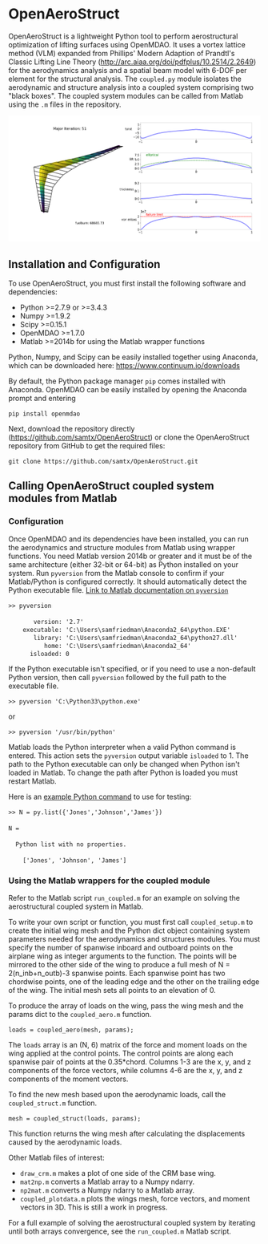 # OpenAeroStruct

OpenAeroStruct is a lightweight Python tool to perform aerostructural optimization of lifting surfaces using OpenMDAO.
It uses a vortex lattice method (VLM) expanded from Phillips' Modern Adaption of Prandtl's Classic Lifting Line Theory (http://arc.aiaa.org/doi/pdfplus/10.2514/2.2649) for the aerodynamics analysis and a spatial beam model with 6-DOF per element for the structural analysis.
The `coupled.py` module isolates the aerodynamic and structure analysis into a coupled system comprising two "black boxes". 
The coupled system modules can be called from Matlab using the `.m` files in the repository. 

![Optimized CRM-type wing with 30 panels](/example.png?raw=true "Example Optimization Result and Visualization")

## Installation and Configuration

To use OpenAeroStruct, you must first install the following software and dependencies:
- Python >=2.7.9 or >=3.4.3 
- Numpy >=1.9.2 
- Scipy >=0.15.1 
- OpenMDAO >=1.7.0 
- Matlab >=2014b for using the Matlab wrapper functions 

Python, Numpy, and Scipy can be easily installed together using Anaconda, which can be downloaded here: https://www.continuum.io/downloads

By default, the Python package manager `pip` comes installed with Anaconda. OpenMDAO can be easily installed by opening the Anaconda prompt and entering

    pip install openmdao 

Next, download the repository directly (https://github.com/samtx/OpenAeroStruct) or clone the OpenAeroStruct repository from GitHub to get the required files:

    git clone https://github.com/samtx/OpenAeroStruct.git

## Calling OpenAeroStruct coupled system modules from Matlab

### Configuration

Once OpenMDAO and its dependencies have been installed, you can run the aerodynamics and structure modules from Matlab using wrapper functions. You need Matlab version 2014b or greater and it must be of the same architecture (either 32-bit or 64-bit) as Python installed on your system. Run `pyversion` from the Matlab console to confirm if your Matlab/Python is configured correctly. It should automatically detect the Python executable file. [Link to Matlab documentation on `pyversion`](http://www.mathworks.com/help/matlab/ref/pyversion.html)

```
>> pyversion

       version: '2.7'
    executable: 'C:\Users\samfriedman\Anaconda2_64\python.EXE'
       library: 'C:\Users\samfriedman\Anaconda2_64\python27.dll'
          home: 'C:\Users\samfriedman\Anaconda2_64'
      isloaded: 0
```

If the Python executable isn't specified, or if you need to use a non-default Python version, then call `pyversion` followed by the full path to the executable file.

    >> pyversion 'C:\Python33\python.exe'

or

    >> pyversion '/usr/bin/python'

Matlab loads the Python interpreter when a valid Python command is entered. This action sets the `pyversion` output variable `isloaded` to 1. The path to the Python executable can only be changed when Python isn't loaded in Matlab. To change the path after Python is loaded you must restart Matlab.

Here is an [example Python command](http://www.mathworks.com/help/matlab/matlab_external/call-user-defined-custom-module.html) to use for testing:

```
>> N = py.list({'Jones','Johnson','James'})

N = 

  Python list with no properties.

    ['Jones', 'Johnson', 'James']
```

### Using the Matlab wrappers for the coupled module

Refer to the Matlab script `run_coupled.m` for an example on solving the aerostructural coupled system in Matlab.

To write your own script or function, you must first call `coupled_setup.m` to create the initial wing mesh and the Python dict object containing system parameters needed for the aerodynamics and structures modules. You must specify the number of spanwise inboard and outboard points on the airplane wing as integer arguments to the function. The points will be mirrored to the other side of the wing to produce a full mesh of N = 2(n_inb+n_outb)-3 spanwise points. Each spanwise point has two chordwise points, one of the leading edge and the other on the trailing edge of the wing. The initial mesh sets all points to an elevation of 0.    

To produce the array of loads on the wing, pass the wing mesh and the params dict to the `coupled_aero.m` function.

```
loads = coupled_aero(mesh, params);
```

The `loads` array is an (N, 6) matrix of the force and moment loads on the wing applied at the control points. The control points are along each spanwise pair of points at the 0.35*chord. Columns 1-3 are the x, y, and z components of the force vectors, while columns 4-6 are the x, y, and z components of the moment vectors.

To find the new mesh based upon the aerodynamic loads, call the `coupled_struct.m` function.

```
mesh = coupled_struct(loads, params);
```

This function returns the wing mesh after calculating the displacements caused by the aerodynamic loads.

Other Matlab files of interest:
- `draw_crm.m` makes a plot of one side of the CRM base wing.
- `mat2np.m` converts a Matlab array to a Numpy ndarry.
- `np2mat.m` converts a Numpy ndarry to a Matlab array.
- `coupled_plotdata.m` plots the wings mesh, force vectors, and moment vectors in 3D. This is still a work in progress.

For a full example of solving the aerostructural coupled system by iterating until both arrays convergence, see the `run_coupled.m` Matlab script.
